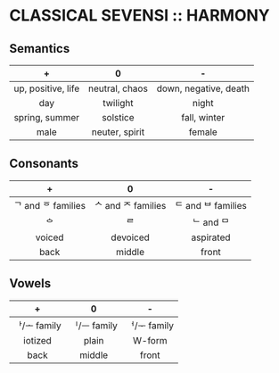 #  CLASSICAL SEVENSI :: HARMONY  #

##  Semantics  ##

|                +                |                0                |                -                |
| :-----------------------------: | :-----------------------------: | :-----------------------------: |
| up, positive, life              | neutral, chaos                  | down, negative, death           |
| day                             | twilight                        | night                           |
| spring, summer                  | solstice                        | fall, winter                    |
| male                            | neuter, spirit                  | female                          |

##  Consonants  ##

|                +                |                0                |                -                |
| :-----------------------------: | :-----------------------------: | :-----------------------------: |
| &#x1100; and &#x1159; families  | &#x1109; and &#x110C; families  | &#x1103; and &#x1107; families  |
| &#x114C;                        | &#x1105;                        | &#x1102; and &#x1106;           |
| voiced                          | devoiced                        | aspirated                       |
| back                            | middle                          | front                           |

##  Vowels  ##

|                +                |                0                |                -                |
| :-----------------------------: | :-----------------------------: | :-----------------------------: |
| &#x1161;/&#x1169; family        | &#x1175;/&#x1173; family        | &#x1165;/&#x116E; family        |
| iotized                         | plain                           | W-form                          |
| back                            | middle                          | front                           |

